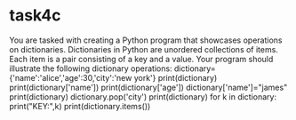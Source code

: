 # task4c
You are tasked with creating a Python program that showcases operations on dictionaries. Dictionaries in Python are unordered collections of items.  Each item is a pair consisting of a key and a value. Your program should illustrate the following dictionary operations:
dictionary={'name':'alice','age':30,'city':'new york'}
print(dictionary)
print(dictionary['name'])
print(dictionary['age'])
dictionary['name']="james"
print(dictionary)
dictionary.pop('city')
print(dictionary)
for k in dictionary:
 print("KEY:",k)
print(dictionary.items())
